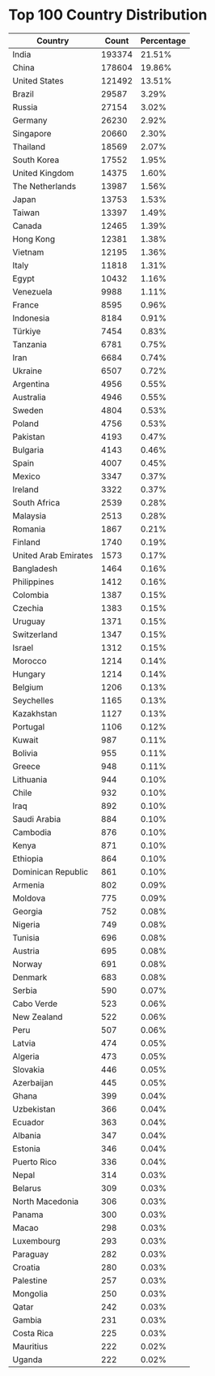 # Top 100 Country Distribution
| Country | Count | Percentage |
|----|----|----|
| India | 193374 | 21.51% |
| China | 178604 | 19.86% |
| United States | 121492 | 13.51% |
| Brazil | 29587 | 3.29% |
| Russia | 27154 | 3.02% |
| Germany | 26230 | 2.92% |
| Singapore | 20660 | 2.30% |
| Thailand | 18569 | 2.07% |
| South Korea | 17552 | 1.95% |
| United Kingdom | 14375 | 1.60% |
| The Netherlands | 13987 | 1.56% |
| Japan | 13753 | 1.53% |
| Taiwan | 13397 | 1.49% |
| Canada | 12465 | 1.39% |
| Hong Kong | 12381 | 1.38% |
| Vietnam | 12195 | 1.36% |
| Italy | 11818 | 1.31% |
| Egypt | 10432 | 1.16% |
| Venezuela | 9988 | 1.11% |
| France | 8595 | 0.96% |
| Indonesia | 8184 | 0.91% |
| Türkiye | 7454 | 0.83% |
| Tanzania | 6781 | 0.75% |
| Iran | 6684 | 0.74% |
| Ukraine | 6507 | 0.72% |
| Argentina | 4956 | 0.55% |
| Australia | 4946 | 0.55% |
| Sweden | 4804 | 0.53% |
| Poland | 4756 | 0.53% |
| Pakistan | 4193 | 0.47% |
| Bulgaria | 4143 | 0.46% |
| Spain | 4007 | 0.45% |
| Mexico | 3347 | 0.37% |
| Ireland | 3322 | 0.37% |
| South Africa | 2539 | 0.28% |
| Malaysia | 2513 | 0.28% |
| Romania | 1867 | 0.21% |
| Finland | 1740 | 0.19% |
| United Arab Emirates | 1573 | 0.17% |
| Bangladesh | 1464 | 0.16% |
| Philippines | 1412 | 0.16% |
| Colombia | 1387 | 0.15% |
| Czechia | 1383 | 0.15% |
| Uruguay | 1371 | 0.15% |
| Switzerland | 1347 | 0.15% |
| Israel | 1312 | 0.15% |
| Morocco | 1214 | 0.14% |
| Hungary | 1214 | 0.14% |
| Belgium | 1206 | 0.13% |
| Seychelles | 1165 | 0.13% |
| Kazakhstan | 1127 | 0.13% |
| Portugal | 1106 | 0.12% |
| Kuwait | 987 | 0.11% |
| Bolivia | 955 | 0.11% |
| Greece | 948 | 0.11% |
| Lithuania | 944 | 0.10% |
| Chile | 932 | 0.10% |
| Iraq | 892 | 0.10% |
| Saudi Arabia | 884 | 0.10% |
| Cambodia | 876 | 0.10% |
| Kenya | 871 | 0.10% |
| Ethiopia | 864 | 0.10% |
| Dominican Republic | 861 | 0.10% |
| Armenia | 802 | 0.09% |
| Moldova | 775 | 0.09% |
| Georgia | 752 | 0.08% |
| Nigeria | 749 | 0.08% |
| Tunisia | 696 | 0.08% |
| Austria | 695 | 0.08% |
| Norway | 691 | 0.08% |
| Denmark | 683 | 0.08% |
| Serbia | 590 | 0.07% |
| Cabo Verde | 523 | 0.06% |
| New Zealand | 522 | 0.06% |
| Peru | 507 | 0.06% |
| Latvia | 474 | 0.05% |
| Algeria | 473 | 0.05% |
| Slovakia | 446 | 0.05% |
| Azerbaijan | 445 | 0.05% |
| Ghana | 399 | 0.04% |
| Uzbekistan | 366 | 0.04% |
| Ecuador | 363 | 0.04% |
| Albania | 347 | 0.04% |
| Estonia | 346 | 0.04% |
| Puerto Rico | 336 | 0.04% |
| Nepal | 314 | 0.03% |
| Belarus | 309 | 0.03% |
| North Macedonia | 306 | 0.03% |
| Panama | 300 | 0.03% |
| Macao | 298 | 0.03% |
| Luxembourg | 293 | 0.03% |
| Paraguay | 282 | 0.03% |
| Croatia | 280 | 0.03% |
| Palestine | 257 | 0.03% |
| Mongolia | 250 | 0.03% |
| Qatar | 242 | 0.03% |
| Gambia | 231 | 0.03% |
| Costa Rica | 225 | 0.03% |
| Mauritius | 222 | 0.02% |
| Uganda | 222 | 0.02% |
